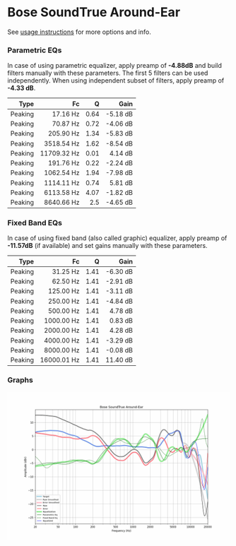 # Bose SoundTrue Around-Ear
See [usage instructions](https://github.com/jaakkopasanen/AutoEq#usage) for more options and info.

### Parametric EQs
In case of using parametric equalizer, apply preamp of **-4.88dB** and build filters manually
with these parameters. The first 5 filters can be used independently.
When using independent subset of filters, apply preamp of **-4.33 dB**.

| Type    | Fc          |    Q | Gain     |
|--------:|------------:|-----:|---------:|
| Peaking | 17.16 Hz    | 0.64 | -5.18 dB |
| Peaking | 70.87 Hz    | 0.72 | -4.06 dB |
| Peaking | 205.90 Hz   | 1.34 | -5.83 dB |
| Peaking | 3518.54 Hz  | 1.62 | -8.54 dB |
| Peaking | 11709.32 Hz | 0.01 | 4.14 dB  |
| Peaking | 191.76 Hz   | 0.22 | -2.24 dB |
| Peaking | 1062.54 Hz  | 1.94 | -7.98 dB |
| Peaking | 1114.11 Hz  | 0.74 | 5.81 dB  |
| Peaking | 6113.58 Hz  | 4.07 | -1.82 dB |
| Peaking | 8640.66 Hz  | 2.5  | -4.65 dB |

### Fixed Band EQs
In case of using fixed band (also called graphic) equalizer, apply preamp of **-11.57dB**
(if available) and set gains manually with these parameters.

| Type    | Fc          |    Q | Gain     |
|--------:|------------:|-----:|---------:|
| Peaking | 31.25 Hz    | 1.41 | -6.30 dB |
| Peaking | 62.50 Hz    | 1.41 | -2.91 dB |
| Peaking | 125.00 Hz   | 1.41 | -3.11 dB |
| Peaking | 250.00 Hz   | 1.41 | -4.84 dB |
| Peaking | 500.00 Hz   | 1.41 | 4.78 dB  |
| Peaking | 1000.00 Hz  | 1.41 | 0.83 dB  |
| Peaking | 2000.00 Hz  | 1.41 | 4.28 dB  |
| Peaking | 4000.00 Hz  | 1.41 | -3.29 dB |
| Peaking | 8000.00 Hz  | 1.41 | -0.08 dB |
| Peaking | 16000.01 Hz | 1.41 | 11.40 dB |

### Graphs
![](./Bose%20SoundTrue%20Around-Ear.png)
